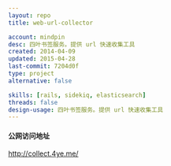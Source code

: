 ```yaml
---
layout: repo
title: web-url-collector

account: mindpin
desc: 四叶书签服务。提供 url 快速收集工具
created: 2014-04-09
updated: 2015-04-28
last-commit: 7204d0f
type: project
alternative: false

skills: [rails, sidekiq, elasticsearch]
threads: false
design-usage: 四叶书签服务。提供 url 快速收集工具
---
```


#### 公网访问地址
http://collect.4ye.me/
